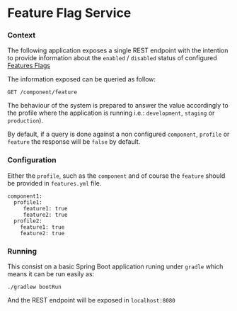 # Feature Flag Service

### Context
The following application exposes a single REST endpoint with the intention to provide information about the `enabled` / `disabled` status of configured [Features Flags][ef4f6104]

  [ef4f6104]: https://martinfowler.com/articles/feature-toggles.html "Features Flags"

The information exposed can be queried as follow:

```
GET /component/feature
```

The behaviour of the system is prepared to answer the value accordingly to the profile where the application is running i.e.: `development`, `staging` or `production`).

By default, if a query is done against a non configured `component`, `profile` or `feature` the response will be `false` by default.

### Configuration
Either the `profile`, such as the `component` and of course the `feature` should be provided in `features.yml` file.

```
component1:
  profile1:
     feature1: true
     feature2: true
  profile2:
    feature1: true
    feature2: true
```

### Running
This consist on a basic Spring Boot application runing under `gradle` which means it can be run easily as:

```
./gradlew bootRun
```

And the REST endpoint will be exposed in `localhost:8080`
